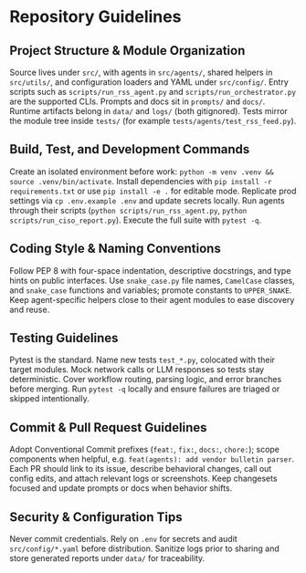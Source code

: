 # Repository Guidelines

## Project Structure & Module Organization
Source lives under `src/`, with agents in `src/agents/`, shared helpers in `src/utils/`, and configuration loaders and YAML under `src/config/`. Entry scripts such as `scripts/run_rss_agent.py` and `scripts/run_orchestrator.py` are the supported CLIs. Prompts and docs sit in `prompts/` and `docs/`. Runtime artifacts belong in `data/` and `logs/` (both gitignored). Tests mirror the module tree inside `tests/` (for example `tests/agents/test_rss_feed.py`).

## Build, Test, and Development Commands
Create an isolated environment before work: `python -m venv .venv && source .venv/bin/activate`. Install dependencies with `pip install -r requirements.txt` or use `pip install -e .` for editable mode. Replicate prod settings via `cp .env.example .env` and update secrets locally. Run agents through their scripts (`python scripts/run_rss_agent.py`, `python scripts/run_ciso_report.py`). Execute the full suite with `pytest -q`.

## Coding Style & Naming Conventions
Follow PEP 8 with four-space indentation, descriptive docstrings, and type hints on public interfaces. Use `snake_case.py` file names, `CamelCase` classes, and `snake_case` functions and variables; promote constants to `UPPER_SNAKE`. Keep agent-specific helpers close to their agent modules to ease discovery and reuse.

## Testing Guidelines
Pytest is the standard. Name new tests `test_*.py`, colocated with their target modules. Mock network calls or LLM responses so tests stay deterministic. Cover workflow routing, parsing logic, and error branches before merging. Run `pytest -q` locally and ensure failures are triaged or skipped intentionally.

## Commit & Pull Request Guidelines
Adopt Conventional Commit prefixes (`feat:`, `fix:`, `docs:`, `chore:`); scope components when helpful, e.g. `feat(agents): add vendor bulletin parser`. Each PR should link to its issue, describe behavioral changes, call out config edits, and attach relevant logs or screenshots. Keep changesets focused and update prompts or docs when behavior shifts.

## Security & Configuration Tips
Never commit credentials. Rely on `.env` for secrets and audit `src/config/*.yaml` before distribution. Sanitize logs prior to sharing and store generated reports under `data/` for traceability.
